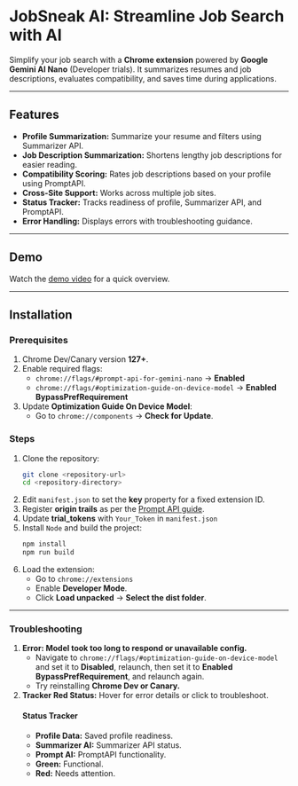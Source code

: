 # JobSneak AI: Streamline Job Search with AI

Simplify your job search with a **Chrome extension** powered by **Google Gemini AI Nano** (Developer trials). It summarizes resumes and job descriptions, evaluates compatibility, and saves time during applications.

---

## Features
- **Profile Summarization:** Summarize your resume and filters using Summarizer API.  
- **Job Description Summarization:** Shortens lengthy job descriptions for easier reading.  
- **Compatibility Scoring:** Rates job descriptions based on your profile using PromptAPI.  
- **Cross-Site Support:** Works across multiple job sites.  
- **Status Tracker:** Tracks readiness of profile, Summarizer API, and PromptAPI.  
- **Error Handling:** Displays errors with troubleshooting guidance.  

---

## Demo  
Watch the [demo video](#) for a quick overview.

---

## Installation  

### Prerequisites  
1. Chrome Dev/Canary version **127+**.
2. Enable required flags:  
   - `chrome://flags/#prompt-api-for-gemini-nano` → **Enabled**  
   - `chrome://flags/#optimization-guide-on-device-model` → **Enabled BypassPrefRequirement**  
3. Update **Optimization Guide On Device Model**:  
   - Go to `chrome://components` → **Check for Update**.  

### Steps  
1. Clone the repository:
   ```bash
   git clone <repository-url>
   cd <repository-directory> 
2. Edit `manifest.json` to set the **key** property for a fixed extension ID.
3. Register **origin trails** as per the [Prompt API guide](https://developer.chrome.com/docs/extensions/ai/prompt-api).
4. Update **trial_tokens** with `Your_Token` in `manifest.json`
5. Install `Node` and build the project:
   ```bash
   npm install
   npm run build
6. Load the extension:
   - Go to `chrome://extensions`
   - Enable **Developer Mode**.
   - Click **Load unpacked** → **Select the dist folder**.
---
### Troubleshooting
1. **Error: Model took too long to respond or unavailable config.**
    - Navigate to `chrome://flags/#optimization-guide-on-device-model` and set it to **Disabled**, relaunch, then set it to **Enabled BypassPrefRequirement**, and relaunch again.
    - Try reinstalling **Chrome Dev or Canary.**
2.  **Tracker Red Status:** Hover for error details or click to troubleshoot.
    #### Status Tracker
    -  **Profile Data:** Saved profile readiness.
    -  **Summarizer AI:** Summarizer API status.
    -  **Prompt AI:** PromptAPI functionality.
    -  **Green:** Functional.
    -  **Red:** Needs attention.
